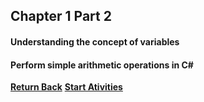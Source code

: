 ## Chapter 1 Part 2

#### Understanding the concept of variables

#### Perform simple arithmetic operations in C#

[**Return Back**](https://github.com/TezadaConnect/csharp-godot-training-arc/blob/main/phase-1/chapter-1/chapter_1_docu_part_1.md) [**Start Ativities**](https://github.com/TezadaConnect/csharp-godot-training-arc/blob/main/phase-1/chapter-1/chapter_1_docu_part_2.md)
